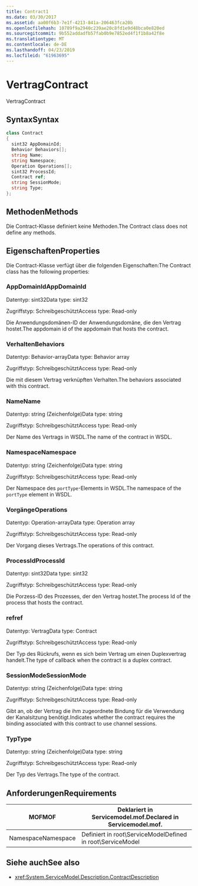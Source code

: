 ```yaml
---
title: Contract1
ms.date: 03/30/2017
ms.assetid: aa00f6b3-7e1f-4213-841a-206463fca20b
ms.openlocfilehash: 10789f9a2940c239ae20c8fd1e9d48bca0e820ed
ms.sourcegitcommit: 9b552addadfb57fab0b9e7852ed4f1f1b8a42f8e
ms.translationtype: MT
ms.contentlocale: de-DE
ms.lasthandoff: 04/23/2019
ms.locfileid: "61963695"
---
```

# <a name="contract"></a><span data-ttu-id="11167-102">Vertrag</span><span class="sxs-lookup"><span data-stu-id="11167-102">Contract</span></span>
<span data-ttu-id="11167-103">Vertrag</span><span class="sxs-lookup"><span data-stu-id="11167-103">Contract</span></span>  
  
## <a name="syntax"></a><span data-ttu-id="11167-104">Syntax</span><span class="sxs-lookup"><span data-stu-id="11167-104">Syntax</span></span>  
  
```csharp
class Contract  
{  
  sint32 AppDomainId;  
  Behavior Behaviors[];  
  string Name;  
  string Namespace;  
  Operation Operations[];  
  sint32 ProcessId;  
  Contract ref;  
  string SessionMode;  
  string Type;  
};  
```  
  
## <a name="methods"></a><span data-ttu-id="11167-105">Methoden</span><span class="sxs-lookup"><span data-stu-id="11167-105">Methods</span></span>  
 <span data-ttu-id="11167-106">Die Contract-Klasse definiert keine Methoden.</span><span class="sxs-lookup"><span data-stu-id="11167-106">The Contract class does not define any methods.</span></span>  
  
## <a name="properties"></a><span data-ttu-id="11167-107">Eigenschaften</span><span class="sxs-lookup"><span data-stu-id="11167-107">Properties</span></span>  
 <span data-ttu-id="11167-108">Die Contract-Klasse verfügt über die folgenden Eigenschaften:</span><span class="sxs-lookup"><span data-stu-id="11167-108">The Contract class has the following properties:</span></span>  
  
### <a name="appdomainid"></a><span data-ttu-id="11167-109">AppDomainId</span><span class="sxs-lookup"><span data-stu-id="11167-109">AppDomainId</span></span>  
 <span data-ttu-id="11167-110">Datentyp: sint32</span><span class="sxs-lookup"><span data-stu-id="11167-110">Data type: sint32</span></span>  
  
 <span data-ttu-id="11167-111">Zugriffstyp: Schreibgeschützt</span><span class="sxs-lookup"><span data-stu-id="11167-111">Access type: Read-only</span></span>  
  
 <span data-ttu-id="11167-112">Die Anwendungsdomänen-ID der Anwendungsdomäne, die den Vertrag hostet.</span><span class="sxs-lookup"><span data-stu-id="11167-112">The appdomain id of the appdomain that hosts the contract.</span></span>  
  
### <a name="behaviors"></a><span data-ttu-id="11167-113">Verhalten</span><span class="sxs-lookup"><span data-stu-id="11167-113">Behaviors</span></span>  
 <span data-ttu-id="11167-114">Datentyp: Behavior-array</span><span class="sxs-lookup"><span data-stu-id="11167-114">Data type: Behavior array</span></span>  
  
 <span data-ttu-id="11167-115">Zugriffstyp: Schreibgeschützt</span><span class="sxs-lookup"><span data-stu-id="11167-115">Access type: Read-only</span></span>  
  
 <span data-ttu-id="11167-116">Die mit diesem Vertrag verknüpften Verhalten.</span><span class="sxs-lookup"><span data-stu-id="11167-116">The behaviors associated with this contract.</span></span>  
  
### <a name="name"></a><span data-ttu-id="11167-117">Name</span><span class="sxs-lookup"><span data-stu-id="11167-117">Name</span></span>  
 <span data-ttu-id="11167-118">Datentyp: string (Zeichenfolge)</span><span class="sxs-lookup"><span data-stu-id="11167-118">Data type: string</span></span>  
  
 <span data-ttu-id="11167-119">Zugriffstyp: Schreibgeschützt</span><span class="sxs-lookup"><span data-stu-id="11167-119">Access type: Read-only</span></span>  
  
 <span data-ttu-id="11167-120">Der Name des Vertrags in WSDL.</span><span class="sxs-lookup"><span data-stu-id="11167-120">The name of the contract in WSDL.</span></span>  
  
### <a name="namespace"></a><span data-ttu-id="11167-121">Namespace</span><span class="sxs-lookup"><span data-stu-id="11167-121">Namespace</span></span>  
 <span data-ttu-id="11167-122">Datentyp: string (Zeichenfolge)</span><span class="sxs-lookup"><span data-stu-id="11167-122">Data type: string</span></span>  
  
 <span data-ttu-id="11167-123">Zugriffstyp: Schreibgeschützt</span><span class="sxs-lookup"><span data-stu-id="11167-123">Access type: Read-only</span></span>  
  
 <span data-ttu-id="11167-124">Der Namespace des `portType`-Elements in WSDL.</span><span class="sxs-lookup"><span data-stu-id="11167-124">The namespace of the `portType` element in WSDL.</span></span>  
  
### <a name="operations"></a><span data-ttu-id="11167-125">Vorgänge</span><span class="sxs-lookup"><span data-stu-id="11167-125">Operations</span></span>  
 <span data-ttu-id="11167-126">Datentyp: Operation-array</span><span class="sxs-lookup"><span data-stu-id="11167-126">Data type: Operation array</span></span>  
  
 <span data-ttu-id="11167-127">Zugriffstyp: Schreibgeschützt</span><span class="sxs-lookup"><span data-stu-id="11167-127">Access type: Read-only</span></span>  
  
 <span data-ttu-id="11167-128">Der Vorgang dieses Vertrags.</span><span class="sxs-lookup"><span data-stu-id="11167-128">The operations of this contract.</span></span>  
  
### <a name="processid"></a><span data-ttu-id="11167-129">ProcessId</span><span class="sxs-lookup"><span data-stu-id="11167-129">ProcessId</span></span>  
 <span data-ttu-id="11167-130">Datentyp: sint32</span><span class="sxs-lookup"><span data-stu-id="11167-130">Data type: sint32</span></span>  
  
 <span data-ttu-id="11167-131">Zugriffstyp: Schreibgeschützt</span><span class="sxs-lookup"><span data-stu-id="11167-131">Access type: Read-only</span></span>  
  
 <span data-ttu-id="11167-132">Die Porzess-ID des Prozesses, der den Vertrag hostet.</span><span class="sxs-lookup"><span data-stu-id="11167-132">The process Id of the process that hosts the contract.</span></span>  
  
### <a name="ref"></a><span data-ttu-id="11167-133">ref</span><span class="sxs-lookup"><span data-stu-id="11167-133">ref</span></span>  
 <span data-ttu-id="11167-134">Datentyp: Vertrag</span><span class="sxs-lookup"><span data-stu-id="11167-134">Data type: Contract</span></span>  
  
 <span data-ttu-id="11167-135">Zugriffstyp: Schreibgeschützt</span><span class="sxs-lookup"><span data-stu-id="11167-135">Access type: Read-only</span></span>  
  
 <span data-ttu-id="11167-136">Der Typ des Rückrufs, wenn es sich beim Vertrag um einen Duplexvertrag handelt.</span><span class="sxs-lookup"><span data-stu-id="11167-136">The type of callback when the contract is a duplex contract.</span></span>  
  
### <a name="sessionmode"></a><span data-ttu-id="11167-137">SessionMode</span><span class="sxs-lookup"><span data-stu-id="11167-137">SessionMode</span></span>  
 <span data-ttu-id="11167-138">Datentyp: string (Zeichenfolge)</span><span class="sxs-lookup"><span data-stu-id="11167-138">Data type: string</span></span>  
  
 <span data-ttu-id="11167-139">Zugriffstyp: Schreibgeschützt</span><span class="sxs-lookup"><span data-stu-id="11167-139">Access type: Read-only</span></span>  
  
 <span data-ttu-id="11167-140">Gibt an, ob der Vertrag die ihm zugeordnete Bindung für die Verwendung der Kanalsitzung benötigt.</span><span class="sxs-lookup"><span data-stu-id="11167-140">Indicates whether the contract requires the binding associated with this contract to use channel sessions.</span></span>  
  
### <a name="type"></a><span data-ttu-id="11167-141">Typ</span><span class="sxs-lookup"><span data-stu-id="11167-141">Type</span></span>  
 <span data-ttu-id="11167-142">Datentyp: string (Zeichenfolge)</span><span class="sxs-lookup"><span data-stu-id="11167-142">Data type: string</span></span>  
  
 <span data-ttu-id="11167-143">Zugriffstyp: Schreibgeschützt</span><span class="sxs-lookup"><span data-stu-id="11167-143">Access type: Read-only</span></span>  
  
 <span data-ttu-id="11167-144">Der Typ des Vertrags.</span><span class="sxs-lookup"><span data-stu-id="11167-144">The type of the contract.</span></span>  
  
## <a name="requirements"></a><span data-ttu-id="11167-145">Anforderungen</span><span class="sxs-lookup"><span data-stu-id="11167-145">Requirements</span></span>  
  
|<span data-ttu-id="11167-146">MOF</span><span class="sxs-lookup"><span data-stu-id="11167-146">MOF</span></span>|<span data-ttu-id="11167-147">Deklariert in Servicemodel.mof.</span><span class="sxs-lookup"><span data-stu-id="11167-147">Declared in Servicemodel.mof.</span></span>|  
|---------|-----------------------------------|  
|<span data-ttu-id="11167-148">Namespace</span><span class="sxs-lookup"><span data-stu-id="11167-148">Namespace</span></span>|<span data-ttu-id="11167-149">Definiert in root\ServiceModel</span><span class="sxs-lookup"><span data-stu-id="11167-149">Defined in root\ServiceModel</span></span>|  
  
## <a name="see-also"></a><span data-ttu-id="11167-150">Siehe auch</span><span class="sxs-lookup"><span data-stu-id="11167-150">See also</span></span>

- <xref:System.ServiceModel.Description.ContractDescription>

